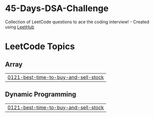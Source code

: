 # 45-Days-DSA-Challenge
Collection of LeetCode questions to ace the coding interview! - Created using [LeetHub](https://github.com/QasimWani/LeetHub)

<!---LeetCode Topics Start-->
# LeetCode Topics
## Array
|  |
| ------- |
| [0121-best-time-to-buy-and-sell-stock](https://github.com/rizzit11/45-Days-DSA-Challenge/tree/master/0121-best-time-to-buy-and-sell-stock) |
## Dynamic Programming
|  |
| ------- |
| [0121-best-time-to-buy-and-sell-stock](https://github.com/rizzit11/45-Days-DSA-Challenge/tree/master/0121-best-time-to-buy-and-sell-stock) |
<!---LeetCode Topics End-->